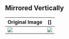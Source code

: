 Mirrored Vertically
-------------------

| Original Image | []
|----------------|----|
| [![](images/orig/lenna_small.png)](../../images/orig/lenna.png) | [![](images/mirror_v/mirrored_vertically_lenna_small_.png)](../../images/mirror_v/mirrored_vertically_lenna_.png)
